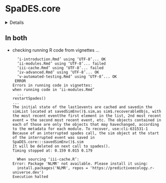 # SpaDES.core

<details>

* Version: 2.1.0
* GitHub: https://github.com/PredictiveEcology/SpaDES.core
* Source code: https://github.com/cran/SpaDES.core
* Date/Publication: 2024-06-02 11:02:47 UTC
* Number of recursive dependencies: 139

Run `revdepcheck::revdep_details(, "SpaDES.core")` for more info

</details>

## In both

*   checking running R code from vignettes ...
    ```
      ‘i-introduction.Rmd’ using ‘UTF-8’... OK
      ‘ii-modules.Rmd’ using ‘UTF-8’... failed
      ‘iii-cache.Rmd’ using ‘UTF-8’... failed
      ‘iv-advanced.Rmd’ using ‘UTF-8’... OK
      ‘v-automated-testing.Rmd’ using ‘UTF-8’... OK
     ERROR
    Errors in running code in vignettes:
    when running code in ‘ii-modules.Rmd’
      ...
    restartSpades()
    ...
    The initial state of the last1events are cached and savedin the simList located at savedSimEnv()$.sim,as sim$.recoverableObjs, with the most recent eventthe first element in the list, 2nd most recent event = the second most recent event, etc. The objects contained in each of those are only the objects that may havechanged, according to the metadata for each module. To recover, use:cli-631531-1
    Because of an interrupted spades call, the sim object at the start of the interrupted event was saved in
    SpaDES.core:::savedSimEnv()$.sim
    It will be deleted on next call to spades().
    Timing stopped at: 0.159 0.015 0.179
    
      When sourcing ‘iii-cache.R’:
    Error: Package 'NLMR' not available. Please install it using:
      install.packages('NLMR', repos = 'https://predictiveecology.r-universe.dev')
    Execution halted
    ```

